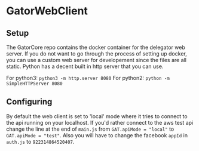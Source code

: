 # GatorWebClient

## Setup
The GatorCore repo contains the docker container for the delegator web server. If you do not want to go through the process of setting up docker, you can use a custom web server for developement since the files are all static. Python has a decent built in http server that you can use.

For python3: `python3 -m http.server 8080`
For python2: `python -m SimpleHTTPServer 8080`


## Configuring
By default the web client is set to 'local' mode where it tries to connect to the api running on your localhost. If you'd rather connect to the aws test api change the line at the end of `main.js` from `GAT.apiMode = "local"` to `GAT.apiMode = "test"`. Also you will have to change the facebook `appId` in `auth.js` to `922314864520407`.

